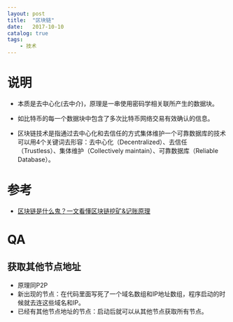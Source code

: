 ```yaml
---
layout: post
title:  "区块链"
date:   2017-10-10
catalog: true
tags:
    - 技术
---
```


# 说明
* 本质是去中心化(去中介)，原理是一串使用密码学相关联所产生的数据块。
* 如比特币的每一个数据块中包含了多次比特币网络交易有效确认的信息。

* 区块链技术是指通过去中心化和去信任的方式集体维护一个可靠数据库的技术
可以用4个关键词去形容：去中心化（Decentralized）、去信任（Trustless）、集体维护（Collectively maintain）、可靠数据库（Reliable Database）。

# 参考
* [区块链是什么鬼？一文看懂区块链挖矿&记账原理](https://wenku.baidu.com/view/bc1edcc7f9c75fbfc77da26925c52cc58bd6907d.html)

# QA
## 获取其他节点地址
* 原理同P2P
* 新出现的节点：在代码里面写死了一个域名数组和IP地址数组，程序启动的时候就去连这些域名和IP。
* 已经有其他节点地址的节点：启动后就可以从其他节点获取所有节点。
